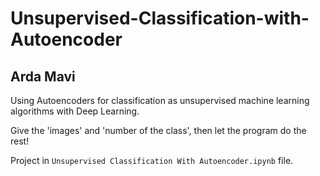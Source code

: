 # Unsupervised-Classification-with-Autoencoder
## Arda Mavi

Using Autoencoders for classification as unsupervised machine learning algorithms with Deep Learning.

Give the 'images' and 'number of the class', then let the program do the rest!

Project in `Unsupervised Classification With Autoencoder.ipynb` file.
